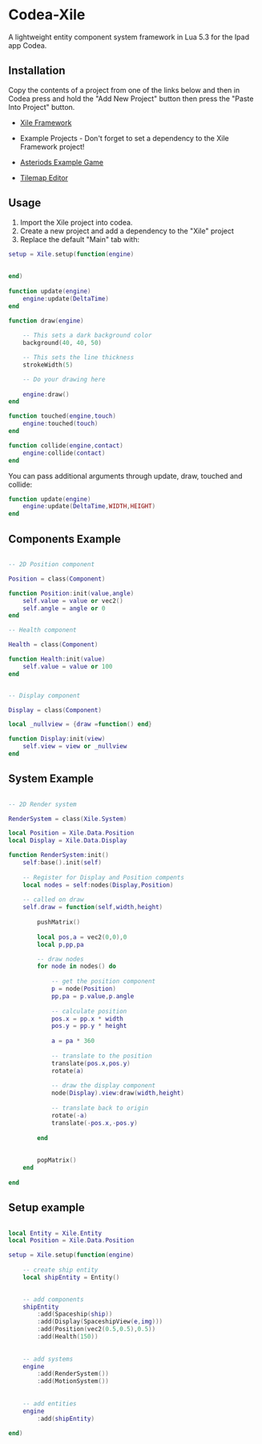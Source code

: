 # Codea-Xile
A lightweight entity component system framework in Lua 5.3 for the Ipad app Codea.

Installation
-------------

Copy the contents of a project from one of the links below and then in Codea press and hold the "Add New Project" button then press the "Paste Into Project" button.

* [Xile Framework](https://raw.githubusercontent.com/XanDDemoX/Codea-Xile/master/XileAutoInstall.codea/Xile.lua)

* Example Projects - Don't forget to set a dependency to the Xile Framework project!

* [Asteriods Example Game](https://github.com/XanDDemoX/Codea-Xile/blob/master/XileAutoInstall.codea/XileAsteroids.lua)

* [Tilemap Editor](https://github.com/XanDDemoX/Codea-Xile/blob/master/XileAutoInstall.codea/XileEditor.lua)

Usage
-------------

1. Import the Xile project into codea.
2. Create a new project and add a dependency to the "Xile" project 
3. Replace the default "Main" tab with:

```lua
setup = Xile.setup(function(engine)
    
    
end)
        
function update(engine)
    engine:update(DeltaTime)
end

function draw(engine)
    
    -- This sets a dark background color 
    background(40, 40, 50)

    -- This sets the line thickness
    strokeWidth(5)

    -- Do your drawing here
    
    engine:draw()
end

function touched(engine,touch)
    engine:touched(touch)
end

function collide(engine,contact)
    engine:collide(contact)
end
```

You can pass additional arguments through update, draw, touched and collide:

```lua
function update(engine)
    engine:update(DeltaTime,WIDTH,HEIGHT)
end
```

Components Example
-------------

```lua

-- 2D Position component

Position = class(Component)

function Position:init(value,angle)
    self.value = value or vec2()
    self.angle = angle or 0
end

-- Health component 

Health = class(Component)

function Health:init(value)
    self.value = value or 100
end


-- Display component

Display = class(Component)

local _nullview = {draw =function() end}

function Display:init(view)
    self.view = view or _nullview
end

```

System Example
-------------
```lua

-- 2D Render system

RenderSystem = class(Xile.System)

local Position = Xile.Data.Position
local Display = Xile.Data.Display

function RenderSystem:init()
    self:base().init(self)
    
	-- Register for Display and Position compents
    local nodes = self:nodes(Display,Position)
    
	-- called on draw
    self.draw = function(self,width,height)
        
        pushMatrix()
        
        local pos,a = vec2(0,0),0
        local p,pp,pa

		-- draw nodes
        for node in nodes() do
            
			-- get the position component
            p = node(Position)
            pp,pa = p.value,p.angle
            
			-- calculate position
            pos.x = pp.x * width 
            pos.y = pp.y * height
            
            a = pa * 360
            
			-- translate to the position 
            translate(pos.x,pos.y)
            rotate(a)
            
			-- draw the display component
            node(Display).view:draw(width,height)
            
			-- translate back to origin
            rotate(-a)
            translate(-pos.x,-pos.y)
            
        end
        
        
        popMatrix()
    end
    
end
```

Setup example
-------------
```lua

local Entity = Xile.Entity
local Position = Xile.Data.Position

setup = Xile.setup(function(engine)
    
	-- create ship entity 
    local shipEntity = Entity()

	
	-- add components 
	shipEntity
		:add(Spaceship(ship))
		:add(Display(SpaceshipView(e,img)))
		:add(Position(vec2(0.5,0.5),0.5))
		:add(Health(150))
		
		
	-- add systems
	engine
		:add(RenderSystem())
		:add(MotionSystem())
	
	
	-- add entities
	engine
		:add(shipEntity)
	
end)

```